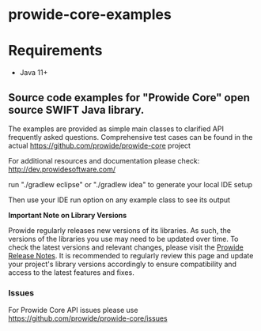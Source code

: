 # prowide-core-examples

Requirements
============
* Java 11+

## Source code examples for "Prowide Core" open source SWIFT Java library.

The examples are provided as simple main classes to clarified API frequently asked questions.
Comprehensive test cases can be found in the actual https://github.com/prowide/prowide-core project

For additional resources and documentation please check: http://dev.prowidesoftware.com/

run "./gradlew eclipse" or "./gradlew idea" to generate your local IDE setup

Then use your IDE run option on any example class to see its output

**Important Note on Library Versions**

Prowide regularly releases new versions of its libraries. As such, the versions of the libraries you use may need to be updated over time.
To check the latest versions and relevant changes, please visit the [Prowide Release Notes](https://dev.prowidesoftware.com/SRU2023-10/release-notes/changelog-consolidated/). It is recommended to regularly review this page and update your project's library versions accordingly to ensure compatibility and access to the latest features and fixes.


### Issues

For Prowide Core API issues please use https://github.com/prowide/prowide-core/issues
